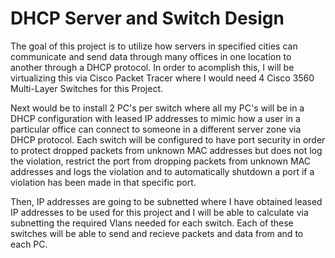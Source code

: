 # DHCP Server and Switch Design
The goal of this project is to utilize how servers in specified cities can communicate and send data through many offices in one location to another through a DHCP protocol. In order to acomplish this, I will be virtualizing this via Cisco Packet Tracer where I would need 4 Cisco 3560 Multi-Layer Switches for this Project. 

Next would be to install 2 PC's per switch where all my PC's will be in a DHCP configuration with leased IP addresses to mimic how a user in a particular office can connect to someone in a different server zone via DHCP protocol. Each switch will be configured to have port security in order to protect dropped packets from unknown MAC addresses but does not log the violation, restrict the port from dropping packets from unknown MAC addresses and logs the violation and to automatically shutdown a port if a violation has been made in that specific port.

Then, IP addresses are going to be subnetted where I have obtained leased IP addresses to be used for this project and I will be able to calculate via subnetting the required Vlans needed for each switch. Each of these switches will be able to send and recieve packets and data from and to each PC.
